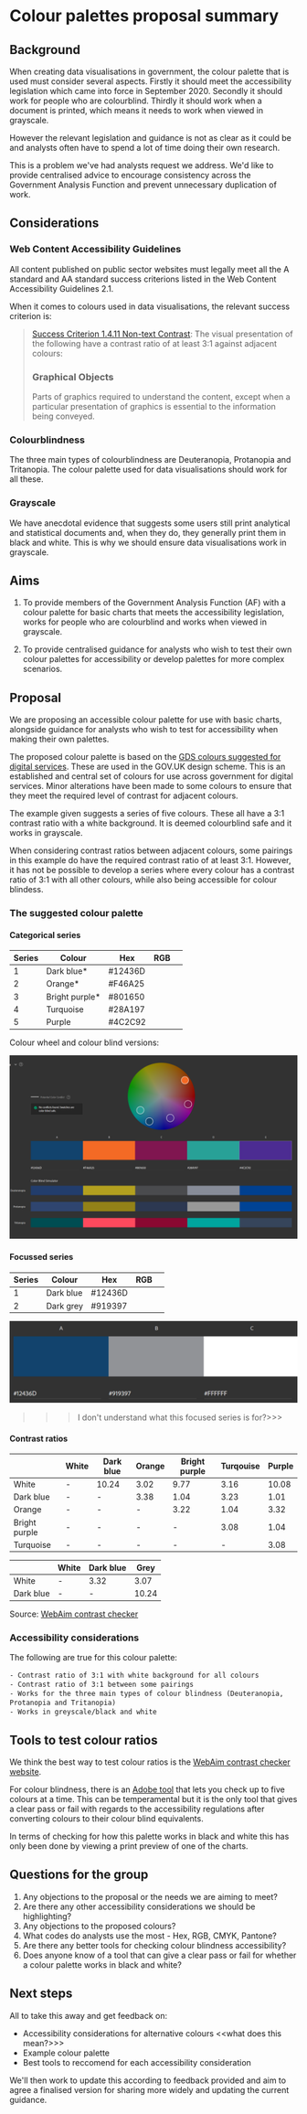 # Colour palettes proposal summary

## Background

When creating data visualisations in government, the colour palette that is used must consider several aspects. Firstly it should meet the accessibility legislation which came into force in September 2020. Secondly it should work for people who are colourblind. Thirdly it should work when a document is printed, which means it needs to work when viewed in grayscale.  

However the relevant legislation and guidance is not as clear as it could be and analysts often have to spend a lot of time doing their own research.

This is a problem we've had analysts request we address. We'd like to provide centralised advice to encourage consistency across the Government Analysis Function and prevent unnecessary duplication of work.

## Considerations

### Web Content Accessibility Guidelines 

All content published on public sector websites must legally meet all the A standard and AA standard success criterions listed in the Web Content Accessibility Guidelines 2.1.

When it comes to colours used in data visualisations, the relevant success criterion is: 

>[Success Criterion 1.4.11 Non-text Contrast](https://www.w3.org/TR/WCAG21/#non-text-contrast): The visual presentation of the following have a contrast ratio of at least 3:1 against adjacent colours:
>
> ### Graphical Objects
>
>Parts of graphics required to understand the content, except when a particular presentation of graphics is essential to the information being conveyed.

### Colourblindness

The three main types of colourblindness are Deuteranopia, Protanopia and Tritanopia. The colour palette used for data visualisations should work for all these. 

### Grayscale

We have anecdotal evidence that suggests some users still print analytical and statistical documents and, when they do, they generally print them in black and white. This is why we should ensure data visualisations work in grayscale.  

## Aims

1. To provide members of the Government Analysis Function (AF) with a colour palette for basic charts that meets the accessibility legislation, works for people who are colourblind and works when viewed in grayscale. 

2. To provide centralised guidance for analysts who wish to test their own colour palettes for accessibility or develop palettes for more complex scenarios.

## Proposal

We are proposing an accessible colour palette for use with basic charts, alongside guidance for analysts who wish to test for accessibility when making their own palettes. 

The proposed colour palette is based on the [GDS colours suggested for digital services](https://design-system.service.gov.uk/styles/colour/). These are used in the GOV.UK design scheme. This is an established and central set of colours for use across government for digital services. Minor alterations have been made to some colours to ensure that they meet the required level of contrast for adjacent colours.  

The example given suggests a series of five colours. These all have a 3:1 contrast ratio with a white background. It is deemed colourblind safe and it works in grayscale.

When considering contrast ratios between adjacent colours, some pairings in this example do have the required contrast ratio of at least 3:1. However, it has not be possible to develop a series where every colour has a contrast ratio of 3:1 with all other colours, while also being accessible for colour blindess. 

### The suggested colour palette

#### Categorical series

| Series | Colour | Hex | RGB | |
| ---- | ---- | ---- | ---- | ----| 
| 1 | Dark blue* | #12436D | | |
| 2 | Orange* | #F46A25 | | |
| 3 | Bright purple* | #801650 | | |
| 4 | Turquoise | #28A197 | | |
| 5 | Purple | #4C2C92 | | |

Colour wheel and colour blind versions:

![](/images/main_series_colour_wheel.png)


#### Focussed series

| Series | Colour | Hex | RGB | |
| ---- | ---- | ---- | ---- | ----| 
| 1 | Dark blue | #12436D | | |
| 2 | Dark grey | #919397 | | |

![](/images/focussed_series_image.png)

>>> I don't understand what this focused series is for?>>>

#### Contrast ratios

|  | White | Dark blue | Orange | Bright purple | Turqouise | Purple |
| --- | --- | --- | --- | --- | --- | ----|
| White | - | 10.24 | 3.02 | 9.77 | 3.16 | 10.08 |
| Dark blue | - | - | 3.38| 1.04 | 3.23 | 1.01 |
| Orange | - | - | - | 3.22 |  1.04 | 3.32 |
| Bright purple | - | - | -| -| 3.08 | 1.04 |
| Turquoise | - | - | - | - | - | 3.08 |

| | White | Dark blue | Grey |
| ---- |---- |---- |----|
| White | - | 3.32 | 3.07 |
| Dark blue | -  | - | 10.24 |

Source: [WebAim contrast checker](https://webaim.org/resources/contrastchecker/)

### Accessibility considerations

The following are true for this colour palette: 

    - Contrast ratio of 3:1 with white background for all colours
    - Contrast ratio of 3:1 between some pairings
    - Works for the three main types of colour blindness (Deuteranopia, Protanopia and Tritanopia)
    - Works in greyscale/black and white

## Tools to test colour ratios 

We think the best way to test colour ratios is the [WebAim contrast checker website](https://webaim.org/resources/contrastchecker/).

For colour blindness, there is an [Adobe tool](https://color.adobe.com/create/color-accessibility) that lets you check up to five colours at a time. 
This can be temperamental but it is the only tool that gives a clear pass or fail with regards to the accessibility regulations after converting colours to their colour blind equivalents.

In terms of checking for how this palette works in black and white this has only been done by viewing a print preview of one of the charts. 

## Questions for the group

1. Any objections to the proposal or the needs we are aiming to meet?
2. Are there any other accessibility considerations we should be highlighting?
3. Any objections to the proposed colours?
4. What codes do analysts use the most - Hex, RGB, CMYK, Pantone?
5. Are there any better tools for checking colour blindness accessibility?
6. Does anyone know of a tool that can give a clear pass or fail for whether a colour palette works in black and white?

## Next steps

All to take this away and get feedback on:
- Accessibility considerations for alternative colours  <<what does this mean?>>>
- Example colour palette
- Best tools to reccomend for each accessibility consideration

We'll then work to update this according to feedback provided and aim to agree a finalised version for sharing more widely and updating the current guidance.
